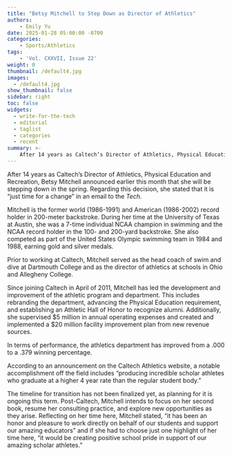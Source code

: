 ```yaml
---
title: "Betsy Mitchell to Step Down as Director of Athletics"
authors: 
    - Emily Yu
date: 2025-01-28 05:00:00 -0700
categories:
    - Sports/Athletics
tags:
    - 'Vol. CXXVII, Issue 22'
weight: 0
thumbnail: /default4.jpg
images:
  - /default4.jpg
show_thumbnail: false
sidebar: right
toc: false
widgets:
  - write-for-the-tech
  - editorial
  - taglist
  - categories
  - recent
summary: >-
    After 14 years as Caltech’s Director of Athletics, Physical Education and Recreation, Betsy Mitchell announced earlier this month that she will be stepping down in the spring.
---
```


After 14 years as Caltech’s Director of Athletics, Physical Education and Recreation, Betsy Mitchell announced earlier this month that she will be stepping down in the spring. Regarding this decision, she stated that it is “just time for a change” in an email to the *Tech.*

Mitchell is the former world (1986-1991) and American (1986-2002) record holder in 200-meter backstroke. During her time at the University of Texas at Austin, she was a 7-time individual NCAA champion in swimming and the NCAA record holder in the 100- and 200-yard backstroke. She also competed as part of the United States Olympic swimming team in 1984 and 1988, earning gold and silver medals.

Prior to working at Caltech, Mitchell served as the head coach of swim and dive at Dartmouth College and as the director of athletics at schools in Ohio and Allegheny College.

Since joining Caltech in April of 2011, Mitchell has led the development and improvement of the athletic program and department. This includes rebranding the department, advancing the Physical Education requirement, and establishing an Athletic Hall of Honor to recognize alumni. Additionally, she supervised $5 million in annual operating expenses and created and implemented a $20 million facility improvement plan from new revenue sources.

In terms of performance, the athletics department has improved from a .000 to a .379 winning percentage. 

According to an announcement on the Caltech Athletics website, a notable accomplishment off the field includes “producing incredible scholar athletes who graduate at a higher 4 year rate than the regular student body.”

The timeline for transition has not been finalized yet, as planning for it is ongoing this term. Post-Caltech, Mitchell intends to focus on her second book, resume her consulting practice, and explore new opportunities as they arise. Reflecting on her time here, Mitchell stated, “it has been an honor and pleasure to work directly on behalf of our students and support our amazing educators” and if she had to choose just one highlight of her time here, “it would be creating positive school pride in support of our amazing scholar athletes.”
